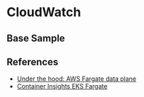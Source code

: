 # CloudWatch

## Base Sample




## References

* [Under the hood: AWS Fargate data plane](https://aws.amazon.com/blogs/containers/under-the-hood-fargate-data-plane/)
* [Container Insights EKS Fargate](https://aws-otel.github.io/docs/getting-started/container-insights/eks-fargate/)




